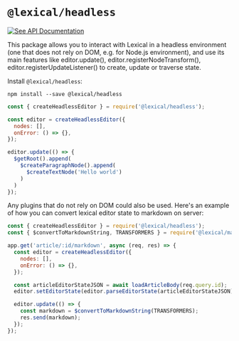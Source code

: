 # `@lexical/headless`

[![See API Documentation](https://lexical.dev/img/see-api-documentation.svg)](https://lexical.dev/docs/api/modules/lexical_headless)

This package allows you to interact with Lexical in a headless environment (one that does not rely on DOM, e.g. for Node.js environment), and use its
main features like editor.update(), editor.registerNodeTransform(), editor.registerUpdateListener()
to create, update or traverse state.

Install `@lexical/headless`:

```
npm install --save @lexical/headless
```

```js
const { createHeadlessEditor } = require('@lexical/headless');

const editor = createHeadlessEditor({
  nodes: [],
  onError: () => {},
});

editor.update(() => {
  $getRoot().append(
    $createParagraphNode().append(
      $createTextNode('Hello world')
    )
  )
});
```

Any plugins that do not rely on DOM could also be used. Here's an example of how
you can convert lexical editor state to markdown on server:
```js
const { createHeadlessEditor } = require('@lexical/headless');
const { $convertToMarkdownString, TRANSFORMERS } = require('@lexical/markdown');

app.get('article/:id/markdown', async (req, res) => {
  const editor = createHeadlessEditor({
    nodes: [],
    onError: () => {},
  });

  const articleEditorStateJSON = await loadArticleBody(req.query.id);
  editor.setEditorState(editor.parseEditorState(articleEditorStateJSON));

  editor.update(() => {
    const markdown = $convertToMarkdownString(TRANSFORMERS);
    res.send(markdown);
  });
});

```
